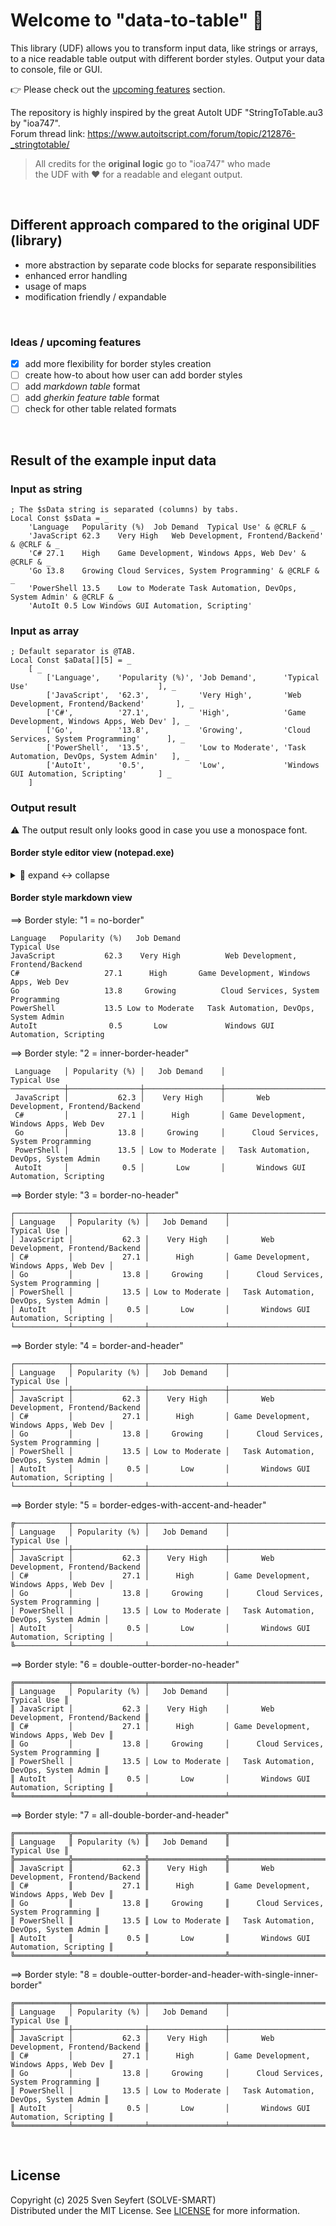 # Welcome to "data-to-table" 👋

This library (UDF) allows you to transform input data, like strings or arrays, to a nice readable table output with different border styles. Output your data to console, file or GUI.

👉 Please check out the [upcoming features](#ideas--upcoming-features) section.

The repository is highly inspired by the great AutoIt UDF "StringToTable.au3 by "ioa747".<br>
Forum thread link: https://www.autoitscript.com/forum/topic/212876-_stringtotable/

> All credits for the **original logic** go to "ioa747" who made<br>
> the UDF with ❤️ for a readable and elegant output.

<br>

## Different approach compared to the original UDF (library)

- more abstraction by separate code blocks for separate responsibilities
- enhanced error handling
- usage of maps
- modification friendly / expandable

<br>

### Ideas / upcoming features

- [x] add more flexibility for border styles creation
- [ ] create how-to about how user can add border styles
- [ ] add *markdown table* format
- [ ] add *gherkin feature table* format
- [ ] check for other table related formats

<br>

## Result of the example input data

### Input as string

``` autoit
; The $sData string is separated (columns) by tabs.
Local Const $sData = _
    'Language	Popularity (%)	Job Demand	Typical Use' & @CRLF & _
    'JavaScript	62.3	Very High	Web Development, Frontend/Backend' & @CRLF & _
    'C#	27.1	High	Game Development, Windows Apps, Web Dev' & @CRLF & _
    'Go	13.8	Growing	Cloud Services, System Programming' & @CRLF & _
    'PowerShell	13.5	Low to Moderate	Task Automation, DevOps, System Admin' & @CRLF & _
    'AutoIt	0.5	Low	Windows GUI Automation, Scripting'
```

### Input as array

``` autoit
; Default separator is @TAB.
Local Const $aData[][5] = _
    [ _
        ['Language',    'Popularity (%)', 'Job Demand',      'Typical Use'                             ], _
        ['JavaScript',  '62.3',           'Very High',       'Web Development, Frontend/Backend'       ], _
        ['C#',          '27.1',           'High',            'Game Development, Windows Apps, Web Dev' ], _
        ['Go',          '13.8',           'Growing',         'Cloud Services, System Programming'      ], _
        ['PowerShell',  '13.5',           'Low to Moderate', 'Task Automation, DevOps, System Admin'   ], _
        ['AutoIt',      '0.5',            'Low',             'Windows GUI Automation, Scripting'       ] _
    ]
```

### Output result

⚠ The output result only looks good in case you use a monospace font.

#### Border style editor view (notepad.exe)

<details>
  <summary>👀 expand ↔ collapse</summary>

![1-4](assets/images/border-styles-1-to-4.jpg)
![5-8](assets/images/border-styles-5-to-8.jpg)

</details>

#### Border style markdown view

==> Border style: "1 = no-border"

    Language   Popularity (%)   Job Demand                                Typical Use
    JavaScript           62.3    Very High          Web Development, Frontend/Backend
    C#                   27.1      High       Game Development, Windows Apps, Web Dev
    Go                   13.8     Growing          Cloud Services, System Programming
    PowerShell           13.5 Low to Moderate   Task Automation, DevOps, System Admin
    AutoIt                0.5       Low             Windows GUI Automation, Scripting

==> Border style: "2 = inner-border-header"

     Language   │ Popularity (%) │   Job Demand    │                             Typical Use
    ────────────┼────────────────┼─────────────────┼─────────────────────────────────────────
     JavaScript │           62.3 │    Very High    │       Web Development, Frontend/Backend
     C#         │           27.1 │      High       │ Game Development, Windows Apps, Web Dev
     Go         │           13.8 │     Growing     │      Cloud Services, System Programming
     PowerShell │           13.5 │ Low to Moderate │   Task Automation, DevOps, System Admin
     AutoIt     │            0.5 │       Low       │       Windows GUI Automation, Scripting

==> Border style: "3 = border-no-header"

    ┌────────────┬────────────────┬─────────────────┬─────────────────────────────────────────┐
    │ Language   │ Popularity (%) │   Job Demand    │                             Typical Use │
    │ JavaScript │           62.3 │    Very High    │       Web Development, Frontend/Backend │
    │ C#         │           27.1 │      High       │ Game Development, Windows Apps, Web Dev │
    │ Go         │           13.8 │     Growing     │      Cloud Services, System Programming │
    │ PowerShell │           13.5 │ Low to Moderate │   Task Automation, DevOps, System Admin │
    │ AutoIt     │            0.5 │       Low       │       Windows GUI Automation, Scripting │
    └────────────┴────────────────┴─────────────────┴─────────────────────────────────────────┘

==> Border style: "4 = border-and-header"

    ┌────────────┬────────────────┬─────────────────┬─────────────────────────────────────────┐
    │ Language   │ Popularity (%) │   Job Demand    │                             Typical Use │
    ├────────────┼────────────────┼─────────────────┼─────────────────────────────────────────┤
    │ JavaScript │           62.3 │    Very High    │       Web Development, Frontend/Backend │
    │ C#         │           27.1 │      High       │ Game Development, Windows Apps, Web Dev │
    │ Go         │           13.8 │     Growing     │      Cloud Services, System Programming │
    │ PowerShell │           13.5 │ Low to Moderate │   Task Automation, DevOps, System Admin │
    │ AutoIt     │            0.5 │       Low       │       Windows GUI Automation, Scripting │
    └────────────┴────────────────┴─────────────────┴─────────────────────────────────────────┘

==> Border style: "5 = border-edges-with-accent-and-header"

    ╔────────────┬────────────────┬─────────────────┬─────────────────────────────────────────╗
    │ Language   │ Popularity (%) │   Job Demand    │                             Typical Use │
    ├────────────┼────────────────┼─────────────────┼─────────────────────────────────────────┤
    │ JavaScript │           62.3 │    Very High    │       Web Development, Frontend/Backend │
    │ C#         │           27.1 │      High       │ Game Development, Windows Apps, Web Dev │
    │ Go         │           13.8 │     Growing     │      Cloud Services, System Programming │
    │ PowerShell │           13.5 │ Low to Moderate │   Task Automation, DevOps, System Admin │
    │ AutoIt     │            0.5 │       Low       │       Windows GUI Automation, Scripting │
    ╚────────────┴────────────────┴─────────────────┴─────────────────────────────────────────╝

==> Border style: "6 = double-outter-border-no-header"

    ╔════════════╤════════════════╤═════════════════╤═════════════════════════════════════════╗
    ║ Language   │ Popularity (%) │   Job Demand    │                             Typical Use ║
    ║ JavaScript │           62.3 │    Very High    │       Web Development, Frontend/Backend ║
    ║ C#         │           27.1 │      High       │ Game Development, Windows Apps, Web Dev ║
    ║ Go         │           13.8 │     Growing     │      Cloud Services, System Programming ║
    ║ PowerShell │           13.5 │ Low to Moderate │   Task Automation, DevOps, System Admin ║
    ║ AutoIt     │            0.5 │       Low       │       Windows GUI Automation, Scripting ║
    ╚════════════╧════════════════╧═════════════════╧═════════════════════════════════════════╝

==> Border style: "7 = all-double-border-and-header"

    ╔════════════╦════════════════╦═════════════════╦═════════════════════════════════════════╗
    ║ Language   ║ Popularity (%) ║   Job Demand    ║                             Typical Use ║
    ╠════════════╬════════════════╬═════════════════╬═════════════════════════════════════════╣
    ║ JavaScript ║           62.3 ║    Very High    ║       Web Development, Frontend/Backend ║
    ║ C#         ║           27.1 ║      High       ║ Game Development, Windows Apps, Web Dev ║
    ║ Go         ║           13.8 ║     Growing     ║      Cloud Services, System Programming ║
    ║ PowerShell ║           13.5 ║ Low to Moderate ║   Task Automation, DevOps, System Admin ║
    ║ AutoIt     ║            0.5 ║       Low       ║       Windows GUI Automation, Scripting ║
    ╚════════════╩════════════════╩═════════════════╩═════════════════════════════════════════╝

==> Border style: "8 = double-outter-border-and-header-with-single-inner-border"

    ╔════════════╤════════════════╤═════════════════╤═════════════════════════════════════════╗
    ║ Language   │ Popularity (%) │   Job Demand    │                             Typical Use ║
    ╟────────────┼────────────────┼─────────────────┼─────────────────────────────────────────╢
    ║ JavaScript │           62.3 │    Very High    │       Web Development, Frontend/Backend ║
    ║ C#         │           27.1 │      High       │ Game Development, Windows Apps, Web Dev ║
    ║ Go         │           13.8 │     Growing     │      Cloud Services, System Programming ║
    ║ PowerShell │           13.5 │ Low to Moderate │   Task Automation, DevOps, System Admin ║
    ║ AutoIt     │            0.5 │       Low       │       Windows GUI Automation, Scripting ║
    ╚════════════╧════════════════╧═════════════════╧═════════════════════════════════════════╝

<br>

## License

Copyright (c) 2025 Sven Seyfert (SOLVE-SMART)<br>
Distributed under the MIT License. See [LICENSE](https://github.com/sven-seyfert/data-to-table/blob/main/LICENSE.md) for more information.
